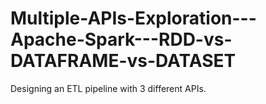 # Multiple-APIs-Exploration---Apache-Spark---RDD-vs-DATAFRAME-vs-DATASET
Designing an ETL pipeline with 3 different APIs.
